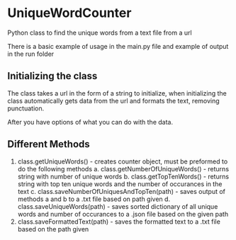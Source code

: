 # UniqueWordCounter
Python class to find the unique words from a text file from a url

There is a basic example of usage in the main.py file and example of output in the run folder

## Initializing the class
The class takes a url in the form of a string to initialize, when initializing the class automatically gets data from the url and formats the text, removing punctuation.

After you have options of what you can do with the data.

## Different Methods
1. class.getUniqueWords() - creates counter object, must be preformed to do the following methods
    a. class.getNumberOfUniqueWords() - returns string with number of unique words
    b. class.getTopTenWords() - returns string with top ten unique words and the number of occurances in the text
    c. class.saveNumberOfUniquesAndTopTen(path) - saves output of methods a and b to a .txt file based on path given
    d. class.saveUniqueWords(path) - saves sorted dictionary of all unique words and number of occurances to a .json file based on the given path
2. class.saveFormattedText(path) - saves the formatted text to a .txt file based on the path given
